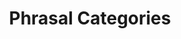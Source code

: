 ---
word: "true"

title: "Phrasal Categories"

categories: ['']

tags: ['Phrasal', 'Categories']

arwords: 'الفئات العبارية'

arexps: []

enwords: ['Phrasal Categories']

enexps: []

arlexicons: 'ف'

enlexicons: 'P'

authors: ['Ruqayya Roshdy']

translators: ['']

citations: 'مقدمة في حوسبة اللغة العربية'

sources: 'مركز الملك عبدالله بن عبدالعزيز الدولي لخدمة اللغة العربية'

slug: ""
---
